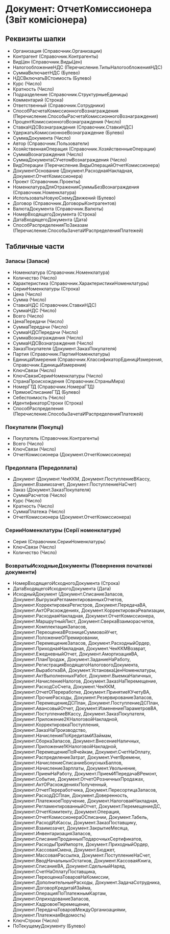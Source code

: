 ﻿# Документ: ОтчетКомиссионера (Звіт комісіонера)

## Реквизиты шапки

- Организация (Справочник.Организации)
- Контрагент (Справочник.Контрагенты)
- ВидЦен (Справочник.ВидыЦен)
- НалогообложениеНДС (Перечисление.ТипыНалогообложенияНДС)
- СуммаВключаетНДС (Булево)
- НДСВключатьВСтоимость (Булево)
- Курс (Число)
- Кратность (Число)
- Подразделение (Справочник.СтруктурныеЕдиницы)
- Комментарий (Строка)
- Ответственный (Справочник.Сотрудники)
- СпособРасчетаКомиссионногоВознаграждения (Перечисление.СпособыРасчетаКомиссионногоВознаграждения)
- ПроцентКомиссионногоВознаграждения (Число)
- СтавкаНДСВознаграждения (Справочник.СтавкиНДС)
- УдержатьКомиссионноеВознаграждение (Булево)
- СуммаДокумента (Число)
- Автор (Справочник.Пользователи)
- ХозяйственнаяОперация (Справочник.ХозяйственныеОперации)
- СуммаВознаграждения (Число)
- СуммаДокументаСУчетомВознаграждения (Число)
- ВидОперации (Перечисление.ВидыОперацийОтчетКомиссионера)
- ДокументОснование (Документ.РасходнаяНакладная, Документ.ОтчетКомиссионера)
- Проект (Справочник.Проекты)
- НоменклатураДляОтраженияСуммыБезВознаграждения (Справочник.Номенклатура)
- ИспользоватьНовуюСхемуДвижений (Булево)
- Договор (Справочник.ДоговорыКонтрагентов)
- ВалютаДокумента (Справочник.Валюты)
- НомерВходящегоДокумента (Строка)
- ДатаВходящегоДокумента (Дата)
- СпособРаспределенияПоЗаказам (Перечисление.СпособыЗачетаИРаспределенияПлатежей)

## Табличные части

### Запасы (Запаси)

- Номенклатура (Справочник.Номенклатура)
- Количество (Число)
- Характеристика (Справочник.ХарактеристикиНоменклатуры)
- СерииНоменклатуры (Строка)
- Цена (Число)
- Сумма (Число)
- СтавкаНДС (Справочник.СтавкиНДС)
- СуммаНДС (Число)
- Всего (Число)
- ЦенаПередачи (Число)
- СуммаПередачи (Число)
- СуммаНДСПередачи (Число)
- СуммаВознаграждения (Число)
- СуммаНДСВознаграждения (Число)
- ЗаказПокупателя (Документ.ЗаказПокупателя)
- Партия (Справочник.ПартииНоменклатуры)
- ЕдиницаИзмерения (Справочник.КлассификаторЕдиницИзмерения, Справочник.ЕдиницыИзмерения)
- КлючСвязи (Число)
- КлючСвязиСерииНоменклатуры (Число)
- СтранаПроисхождения (Справочник.СтраныМира)
- НомерГТД (Справочник.НомераГТД)
- ПрямоеСписаниеГТД (Булево)
- Себестоимость (Число)
- ИдентификаторСтроки (Строка)
- СпособРаспределения (Перечисление.СпособыЗачетаИРаспределенияПлатежей)

### Покупатели (Покупці)

- Покупатель (Справочник.Контрагенты)
- Всего (Число)
- КлючСвязи (Число)
- ОтчетКомиссионера (Документ.ОтчетКомиссионера)

### Предоплата (Передоплата)

- Документ (Документ.ЧекККМ, Документ.ПоступлениеВКассу, Документ.Взаимозачет, Документ.ПоступлениеНаСчет)
- Заказ (Документ.ЗаказПокупателя)
- СуммаРасчетов (Число)
- Курс (Число)
- Кратность (Число)
- СуммаПлатежа (Число)
- ОтчетКомиссионера (Документ.ОтчетКомиссионера)

### СерииНоменклатуры (Серії номенклатури)

- Серия (Справочник.СерииНоменклатуры)
- КлючСвязи (Число)
- Количество (Число)

### ВозвратыИсходныеДокументы (Повернення початкові документи)

- НомерВходящегоИсходногоДокумента (Строка)
- ДатаВходящегоИсходногоДокумента (Дата)
- ИсходныйДокумент (Документ.СписаниеЗапасов, Документ.ВыгрузкаРегламентированныхОтчетов, Документ.КорректировкаРегистров, Документ.ПередачаВА, Документ.АктОРасхождениях, Документ.КорректировкаРеализации, Документ.РасходнаяНакладная, Документ.ОтчетКомиссионера, Документ.МаршрутныйЛист, Документ.СверкаВзаиморасчетов, Документ.КомплектацияЗапасов, Документ.ПереоценкаВРозницеСуммовойУчет, Документ.ПоложениеОПремировании, Документ.ПеремещениеЗапасов, Документ.РасходныйОрдер, Документ.ПриходнаяНакладная, Документ.ЧекККМВозврат, Документ.ЕжедневныйОтчет, Документ.АмортизацияВА, Документ.ПланПродаж, Документ.ЗаданиеНаРаботу, Документ.РегистрацияВходящегоНалоговогоДокумента, Документ.ВыработкаВА, Документ.УстановкаЦенНоменклатуры, Документ.АктВыполненныхРабот, Документ.ВыемкаНаличных, Документ.НачислениеНалогов, Документ.ЗаказНаПеремещение, Документ.РасходСоСчета, Документ.ЧекККМ, Документ.ОтчетОПереработке, Документ.ПринятиеКУчетуВА, Документ.ПрочиеРасходы, Документ.РезервированиеЗапасов, Документ.ПеремещениеДСПлан, Документ.ПоступлениеДСПлан, Документ.АвансовыйОтчет, Документ.ИзменениеПараметровВА, Документ.ПоступлениеВКассу, Документ.ЗаказПокупателя, Документ.Приложение2КНалоговойНакладной, Документ.КорректировкаПоступления, Документ.ЗаказНаПроизводство, Документ.НачисленияПоКредитамИЗаймам, Документ.СборкаЗапасов, Документ.ВнесениеНаличных, Документ.Приложение1КНалоговойНакладной, Документ.ПеремещениеПоЯчейкам, Документ.СчетНаОплату, Документ.РаспределениеЗатрат, Документ.УчетВремени, Документ.НачислениеСписаниеБонусныхБаллов, Документ.НачислениеЗарплаты, Документ.Увольнение, Документ.ПриемНаРаботу, Документ.ПриемИПередачаВРемонт, Документ.Событие, Документ.ОтчетОРозничныхПродажах, Документ.АктОРасхожденияхПолученный, Документ.ОтчетПереработчика, Документ.ПересортицаЗапасов, Документ.РасходДСПлан, Документ.Доверенность, Документ.ПлатежноеПоручение, Документ.НалоговаяНакладная, Документ.РегламентированныйОтчет, Документ.ПеремещениеДС, Документ.ОтчетКомитенту, Документ.Операция, Документ.ОтчетКомиссионераОСписании, Документ.Табель, Документ.РасходИзКассы, Документ.ЗаказПоставщику, Документ.Взаимозачет, Документ.ЗакрытиеМесяца, Документ.ИнвентаризацияЗапасов, Документ.СписаниеПроданныхПодарочныхСертификатов, Документ.РасходыПриИмпорте, Документ.ПриходныйОрдер, Документ.КассоваяСмена, Документ.Бюджет, Документ.МассоваяРассылка, Документ.ПоступлениеНаСчет, Документ.ВводНачальныхОстатков, Документ.КассоваяКнига, Документ.СписаниеВА, Документ.СдельныйНаряд, Документ.СчетНаОплатуПоставщика, Документ.ПереоценкаТоваровНаКомиссии, Документ.ДополнительныеРасходы, Документ.ЗадачаСотрудника, Документ.ДоговорКредитаИЗайма, Документ.ОперацияПоПлатежнымКартам, Документ.ОприходованиеЗапасов, Документ.КадровоеПеремещение, Документ.ПередачаТоваровМеждуОрганизациями, Документ.ПлатежнаяВедомость)
- КлючСтроки (Число)
- ПоТекущемуДокументу (Булево)

